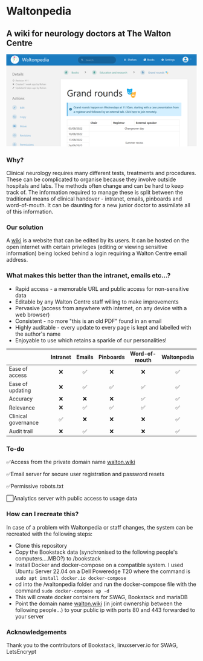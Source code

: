 # Waltonpedia

## A wiki for neurology doctors at The Walton Centre

![alt-text](https://raw.githubusercontent.com/shielings/waltonpedia/main/screenshot2.png?token=GHSAT0AAAAAABW4MREC5VXXE442LF7EO7QEYXFAKCA)

### Why?
Clinical neurology requires many different tests, treatments and procedures. These can be complicated to organise because they involve outside hospitals and labs. The methods often change and can be hard to keep track of. The information required to manage these is split between the traditional means of clinical handover - intranet, emails, pinboards and word-of-mouth. It can be daunting for a new junior doctor to assimilate all of this information.

### Our solution
A [wiki](https://en.wikipedia.org/wiki/Wiki) is a website that can be edited by its users. It can be hosted on the open internet with certain privileges (editing or viewing sensitive information) being locked behind a login requiring a Walton Centre email address.

### What makes this better than the intranet, emails etc...?
- Rapid access - a memorable URL and public access for non-sensitive data
- Editable by any Walton Centre staff willing to make improvements
- Pervasive (access from anywhere with internet, on any device with a web browser)
- Consistent - no more "this is an old PDF" found in an email
- Highly auditable - every update to every page is kept and labelled with the author's name
- Enjoyable to use which retains a sparkle of our personalities!

|                     |  Intranet | Emails | Pinboards  | Word-of-mouth | Waltonpedia |
|---------------------|:---------:|:------:|:----------:|:--------------:|:-----------:|
| Ease of access      | ❌        | ✅   | ❌         | ❌            | ✅           |              
| Ease of updating    | ❌        | ✅   | ✅         | ✅            | ✅           |
| Accuracy            | ❌        | ❌   | ❌         | ✅            | ✅           |
| Relevance           | ❌        | ✅   | ✅         | ✅            | ✅           |
| Clinical governance | ✅        | ❌   | ❌         | ❌            | ✅           |
| Audit trail         | ❌        | ✅   | ❌         | ❌            | ✅           |

### To-do
✅Access from the private domain name [walton.wiki](walton.wiki)

✅Email server for secure user registration and password resets

✅Permissive robots.txt

⬜Analytics server with public access to usage data

### How can I recreate this?
In case of a problem with Waltonpedia or staff changes, the system can be recreated with the following steps:
- Clone this repository
- Copy the Bookstack data (synchronised to the following people's computers....MBO?) to /bookstack
- Install Docker and docker-compose on a compatible system. I used Ubuntu Server 22.04 on a Dell Poweredge T20 where the command is `sudo apt install docker.io docker-compose`
- cd into the /waltonpedia folder and run the docker-compose file with the command `sudo docker-compose up -d`
- This will create docker containers for SWAG, Bookstack and mariaDB
- Point the domain name [walton.wiki](walton.wiki) (in joint ownership between the following people...) to your public ip with ports 80 and 443 forwarded to your server

### Acknowledgements

Thank you to the contributors of Bookstack, linuxserver.io for SWAG, LetsEncrypt
